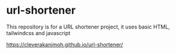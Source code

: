 # url-shortener
This repository is for a URL shortener project, it uses basic HTML, tailwindcss and javascript

https://cleverakanimoh.github.io/url-shortener/
